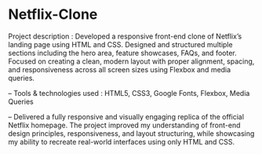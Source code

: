 # Netflix-Clone
Project description :
Developed a responsive front-end clone of Netflix’s landing page using HTML and CSS. Designed and structured multiple sections including the hero area, feature showcases, FAQs, and footer. Focused on creating a clean, modern layout with proper alignment, spacing, and responsiveness across all screen sizes using Flexbox and media queries.

– Tools & technologies used : 
HTML5, CSS3, Google Fonts, Flexbox, Media Queries

– Delivered a fully responsive and visually engaging replica of the official Netflix homepage. The project improved my understanding of front-end design principles, responsiveness, and layout structuring, while showcasing my ability to recreate real-world interfaces using only HTML and CSS.
